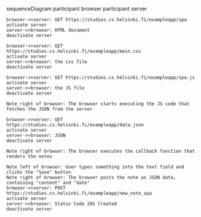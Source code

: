 sequenceDiagram
    participant browser
    participant server

    browser->>server: GET https://studies.cs.helsinki.fi/exampleapp/spa
    activate server
    server->>browser: HTML document
    deactivate server

    browser->>server: GET https://studies.cs.helsinki.fi/exampleapp/main.css
    activate server
    server->>browser: the css file
    deactivate server

    browser->>server: GET https://studies.cs.helsinki.fi/exampleapp/spa.js
    activate server
    server->>browser: the JS file
    deactivate server

    Note right of browser: The browser starts executing the JS code that fetches the JSON from the server

    browser->>server: GET https://studies.cs.helsinki.fi/exampleapp/data.json
    activate server
    server->>browser: JSON
    deactivate server

    Note right of browser: The browser executes the callback function that renders the notes
    
    Note left of browser: User types something into the text field and clicks the "Save" button
    Note right of browser: The browser posts the note as JSON data, containing "content" and "date"
    browser->>server: POST https://studies.cs.helsinki.fi/exampleapp/new_note_spa
    activate server
    server->>browser: Status Code 201 Created
    deactivate server

